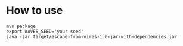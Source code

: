 # How to use
````
mvn package
export WAVES_SEED='your seed'
java -jar target/escape-from-vires-1.0-jar-with-dependencies.jar
````